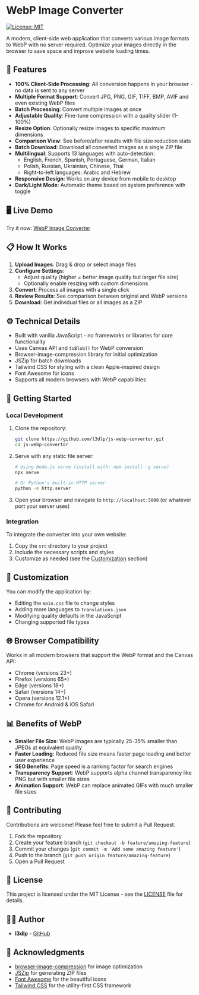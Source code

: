 # WebP Image Converter

[![License: MIT](https://img.shields.io/badge/License-MIT-blue.svg)](https://opensource.org/licenses/MIT)

A modern, client-side web application that converts various image formats to WebP with no server required. Optimize your images directly in the browser to save space and improve website loading times.

## 🌟 Features

- **100% Client-Side Processing**: All conversion happens in your browser - no data is sent to any server
- **Multiple Format Support**: Convert JPG, PNG, GIF, TIFF, BMP, AVIF and even existing WebP files
- **Batch Processing**: Convert multiple images at once
- **Adjustable Quality**: Fine-tune compression with a quality slider (1-100%)
- **Resize Option**: Optionally resize images to specific maximum dimensions
- **Comparison View**: See before/after results with file size reduction stats
- **Batch Download**: Download all converted images as a single ZIP file
- **Multilingual**: Supports 13 languages with auto-detection:
  - English, French, Spanish, Portuguese, German, Italian
  - Polish, Russian, Ukrainian, Chinese, Thai
  - Right-to-left languages: Arabic and Hebrew
- **Responsive Design**: Works on any device from mobile to desktop
- **Dark/Light Mode**: Automatic theme based on system preference with toggle

## 🖥️ Live Demo

Try it now: [WebP Image Converter](https://l3dlp.github.io/js-webp-convertor/)

## 📋 How It Works

1. **Upload Images**: Drag & drop or select image files
2. **Configure Settings**: 
   - Adjust quality (higher = better image quality but larger file size)
   - Optionally enable resizing with custom dimensions
3. **Convert**: Process all images with a single click
4. **Review Results**: See comparison between original and WebP versions
5. **Download**: Get individual files or all images as a ZIP

## ⚙️ Technical Details

- Built with vanilla JavaScript - no frameworks or libraries for core functionality
- Uses Canvas API and `toBlob()` for WebP conversion
- Browser-image-compression library for initial optimization
- JSZip for batch downloads
- Tailwind CSS for styling with a clean Apple-inspired design
- Font Awesome for icons
- Supports all modern browsers with WebP capabilities

## 🚀 Getting Started

### Local Development

1. Clone the repository:
   ```bash
   git clone https://github.com/l3dlp/js-webp-convertor.git
   cd js-webp-convertor
   ```

2. Serve with any static file server:
   ```bash
   # Using Node.js serve (install with: npm install -g serve)
   npx serve
   
   # Or Python's built-in HTTP server
   python -m http.server
   ```

3. Open your browser and navigate to `http://localhost:5000` (or whatever port your server uses)

### Integration

To integrate the converter into your own website:

1. Copy the `src` directory to your project
2. Include the necessary scripts and styles
3. Customize as needed (see the [Customization](#customization) section)

## 🔧 Customization

You can modify the application by:

- Editing the `main.css` file to change styles
- Adding more languages to `translations.json`
- Modifying quality defaults in the JavaScript
- Changing supported file types

## 🌐 Browser Compatibility

Works in all modern browsers that support the WebP format and the Canvas API:
- Chrome (versions 23+)
- Firefox (versions 65+)
- Edge (versions 18+)
- Safari (versions 14+)
- Opera (versions 12.1+)
- Chrome for Android & iOS Safari

## 📊 Benefits of WebP

- **Smaller File Size**: WebP images are typically 25-35% smaller than JPEGs at equivalent quality
- **Faster Loading**: Reduced file size means faster page loading and better user experience
- **SEO Benefits**: Page speed is a ranking factor for search engines
- **Transparency Support**: WebP supports alpha channel transparency like PNG but with smaller file sizes
- **Animation Support**: WebP can replace animated GIFs with much smaller file sizes

## 🤝 Contributing

Contributions are welcome! Please feel free to submit a Pull Request.

1. Fork the repository
2. Create your feature branch (`git checkout -b feature/amazing-feature`)
3. Commit your changes (`git commit -m 'Add some amazing feature'`)
4. Push to the branch (`git push origin feature/amazing-feature`)
5. Open a Pull Request

## 📜 License

This project is licensed under the MIT License - see the [LICENSE](LICENSE) file for details.

## 👨‍💻 Author

- **l3dlp** - [GitHub](https://github.com/l3dlp)

## 🙏 Acknowledgments

- [browser-image-compression](https://github.com/Donaldcwl/browser-image-compression) for image optimization
- [JSZip](https://stuk.github.io/jszip/) for generating ZIP files
- [Font Awesome](https://fontawesome.com/) for the beautiful icons
- [Tailwind CSS](https://tailwindcss.com/) for the utility-first CSS framework